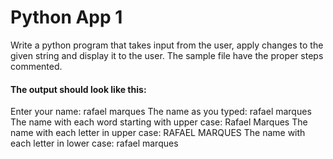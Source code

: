# Python App 1

Write a python program that takes input from the user, apply changes to the given string and display it to the user. The sample file have the proper steps commented.


#### The output should look like this:
Enter your name: rafael marques
The name as you typed: rafael marques
The name with each word starting with upper case: Rafael Marques
The name with each letter in upper case: RAFAEL MARQUES
The name with each letter in lower case: rafael marques